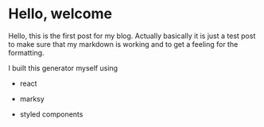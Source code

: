 # Hello, welcome

Hello, this is the first post for my blog. Actually basically it is just a test post to make sure that my markdown is working and to get a feeling for the formatting.

I built this generator myself using

- react

- marksy

- styled components